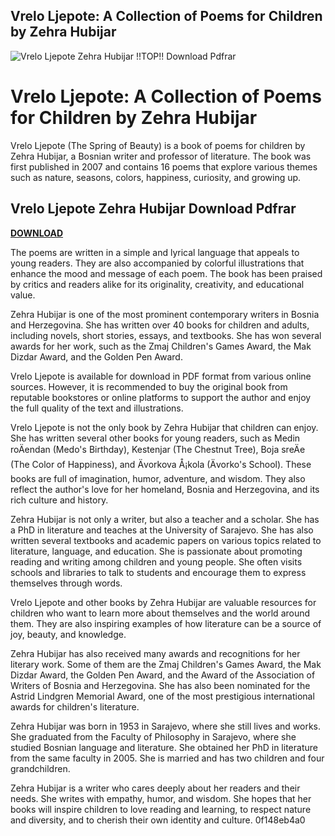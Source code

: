 ## Vrelo Ljepote: A Collection of Poems for Children by Zehra Hubijar

 
![Vrelo Ljepote Zehra Hubijar !!TOP!! Download Pdfrar](https://static.amebaowndme.com/madrid-static/gallery/050.jpg)

 
# Vrelo Ljepote: A Collection of Poems for Children by Zehra Hubijar
 
Vrelo Ljepote (The Spring of Beauty) is a book of poems for children by Zehra Hubijar, a Bosnian writer and professor of literature. The book was first published in 2007 and contains 16 poems that explore various themes such as nature, seasons, colors, happiness, curiosity, and growing up.
 
## Vrelo Ljepote Zehra Hubijar Download Pdfrar


[**DOWNLOAD**](https://www.google.com/url?q=https%3A%2F%2Ftiurll.com%2F2tKxRz&sa=D&sntz=1&usg=AOvVaw0SaqjUgeRPUQM-nsP_ONus)

 
The poems are written in a simple and lyrical language that appeals to young readers. They are also accompanied by colorful illustrations that enhance the mood and message of each poem. The book has been praised by critics and readers alike for its originality, creativity, and educational value.
 
Zehra Hubijar is one of the most prominent contemporary writers in Bosnia and Herzegovina. She has written over 40 books for children and adults, including novels, short stories, essays, and textbooks. She has won several awards for her work, such as the Zmaj Children's Games Award, the Mak Dizdar Award, and the Golden Pen Award.
 
Vrelo Ljepote is available for download in PDF format from various online sources. However, it is recommended to buy the original book from reputable bookstores or online platforms to support the author and enjoy the full quality of the text and illustrations.
  
Vrelo Ljepote is not the only book by Zehra Hubijar that children can enjoy. She has written several other books for young readers, such as Medin roÄendan (Medo's Birthday), Kestenjar (The Chestnut Tree), Boja sreÄe (The Color of Happiness), and Ävorkova Å¡kola (Ävorko's School). These books are full of imagination, humor, adventure, and wisdom. They also reflect the author's love for her homeland, Bosnia and Herzegovina, and its rich culture and history.
 
Zehra Hubijar is not only a writer, but also a teacher and a scholar. She has a PhD in literature and teaches at the University of Sarajevo. She has also written several textbooks and academic papers on various topics related to literature, language, and education. She is passionate about promoting reading and writing among children and young people. She often visits schools and libraries to talk to students and encourage them to express themselves through words.
 
Vrelo Ljepote and other books by Zehra Hubijar are valuable resources for children who want to learn more about themselves and the world around them. They are also inspiring examples of how literature can be a source of joy, beauty, and knowledge.
  
Zehra Hubijar has also received many awards and recognitions for her literary work. Some of them are the Zmaj Children's Games Award, the Mak Dizdar Award, the Golden Pen Award, and the Award of the Association of Writers of Bosnia and Herzegovina. She has also been nominated for the Astrid Lindgren Memorial Award, one of the most prestigious international awards for children's literature.
 
Zehra Hubijar was born in 1953 in Sarajevo, where she still lives and works. She graduated from the Faculty of Philosophy in Sarajevo, where she studied Bosnian language and literature. She obtained her PhD in literature from the same faculty in 2005. She is married and has two children and four grandchildren.
 
Zehra Hubijar is a writer who cares deeply about her readers and their needs. She writes with empathy, humor, and wisdom. She hopes that her books will inspire children to love reading and learning, to respect nature and diversity, and to cherish their own identity and culture.
 0f148eb4a0
